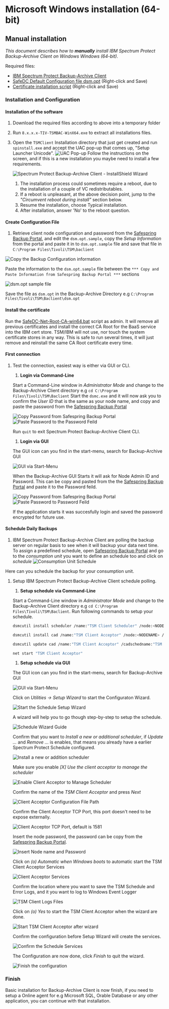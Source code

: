 # Microsoft Windows installation (64-bit)

## Manual installation

_This document describes how to **manually** install IBM Spectrum Protect Backup-Archive Client on Windows Windows (64-bit)._

Required files:

- [IBM Spectrum Protect Backup-Archive Client](https://www3.software.ibm.com/storage/tivoli-storage-management/patches/client/v8r1/Windows/x64/)
- [SafeDC Default Configuration file dsm.opt](https://raw.githubusercontent.com/safespring/cloud-BaaS/master/windows/dsm.opt.sample) (Right-click and Save)
- [Certificate installation script](https://raw.githubusercontent.com/safespring/cloud-BaaS/master/pki/SafeDC-Net-Root-CA-win64.bat) (Right-click and Save)

### Installation and Configuration

#### Installation of the software

1. Download the required files according to above into a temporary folder
1. Run `8.x.x.x-TIV-TSMBAC-WinX64.exe` to extract all installations files.
1. Open the `TSMClient` Installation directory that just get created and run `spinstall.exe` and accept the UAC pop-up that comes up, "Setup Launcher Unicode". 
![UAC Pop-up](../images/UAC-popup.png) 
Follow the instructions on the screen, and if this is a new installation you maybe need to install a few requirements.

    ![Spectrum Protect Backup-Archive Client - InstallShield Wizard](../images/SPBAC_ISWizard.png)

    1. The installation process could sometimes require a reboot, due to the installation of a couple of VC redistributables.
    1. If a reboot is unpleasant, at the above decision point, jump to the _"Circumvent reboot during install"_ section below.
    1. Resume the installation, choose Typical installation.
    1. After installation, answer 'No' to the reboot question.

#### Create Configuration File

1. Retrieve client node configuration and password from the [Safespring Backup Portal](https://portal.backup.sto2.safedc.net/), and edit the `dsm.opt.sample`, copy the *Setup Information* from the portal and paste it in to `dsm.opt.sample` file and save that file in `C:\Program Files\Tivoli\TSM\baclient`

![Copy the Backup Configuration information](../images/baas-portal-consumption-unit-setup-infomartion.png)

Paste the information to the `dsm.opt.sample` file between the `*** Copy and Paste Information from Safespring Backup Portal ***` sections

![dsm.opt sample file](../images/SPBAC-dsm-opt.png)

Save the file as `dsm.opt` in the Backup-Archive Directory e.g `C:\Program Files\Tivoli\TSM\Baclient\dsm.opt`

#### Install the certificate

Run the
[SafeDC-Net-Root-CA-win64.bat](https://raw.githubusercontent.com/safespring/cloud-BaaS/master/pki/SafeDC-Net-Root-CA-win64.bat)
script as admin. It will remove all previous certificates and install
the correct CA Root for the BaaS service into the IBM cert
store. TSM/IBM will not use, nor touch the system certificate stores
in any way. This is safe to run several times, it will just remove and
reinstall the same CA Root certificate every time.

#### First connection
    
1. Test the connection, easiest way is either via GUI or CLI.
    1. **Login via Command-Line**

    Start a Command-Line window in *Administrator Mode* and change to the Backup-Archive Client directory e.g `cd C:\Program Files\Tivoli\TSM\Baclient` 
    Start the `dsmc.exe` and it will now ask you to confirm the *User ID* that is the same as your node name, and copy and paste the password from the [Safespring Backup Portal](https://portal.backup.sto2.safedc.net/)

    ![Copy Password from Safespring Backup Portal](../images/baas-portal-consumption-unit-setup-infomartion.png) ![Paste Password to the Password Feild](../images/SPBAC-cli-login.png)

    Run `quit` to exit Spectrum Protect Backup-Archive Client CLI.

    1. **Login via GUI**

    The GUI icon can you find in the start-menu, search for Backup-Archive GUI 

    ![GUI via Start-Menu](../images/SPBAC-startmenu-GUI.png)

    When the Backup-Archive GUI Starts it will ask for Node Admin ID and Password.
    This can be copy and pasted from the the [Safespring Backup Portal](https://portal.backup.sto2.safedc.net/) and paste it to the Password feild.

    ![Copy Password from Safespring Backup Portal](../images/baas-portal-consumption-unit-setup-infomartion.png) ![Paste Password to Password Feild](../images/SPBAC-GUI-login.png)

    If the application starts it was succesfully login and saved the password encrypted for future use.

#### Schedule Daily Backups

1. IBM Spectrum Protect Backup-Archive Client are polling the backup server on regular basis to see when it will backup your data next time.
To assign a predefined schedule, open [Safespring Backup Portal](https://portal.backup.sto2.safedc.net/) and go to the _consumption unit_ you want to define an schedule too and click on _schedule_ 
![Consumption Unit Schedule](../images/baas-portal-consumption-unit-schedule.png)

Here can you schedule the backup for your consumption unit.

1. Setup IBM Spectrum Protect Backup-Archive Client schedule polling.
    1. **Setup schedule via Command-Line**

     Start a Command-Line window in _Administrator Mode_ and change to the Backup-Archive Client directory e.g `cd C:\Program Files\Tivoli\TSM\Baclient`.
     Run following commands to setup your schedule.

    ```sh
    dsmcutil install scheduler /name:"TSM Client Scheduler" /node:<NODENAME> /optfile:"<PATH TO DSM.OPT>" /password:<TSM PASSWORD> /autostart:no /startnow:no

    dsmcutil install cad /name:"TSM Client Acceptor" /node:<NODENAME> /password:<TSM PASSWORD> /optfile:"<PATH TO DSM.OPT>" /autostart:yes /startnow:no

    dsmcutil update cad /name:"TSM Client Acceptor" /cadschedname:"TSM Client Scheduler"

    net start "TSM Client Acceptor"
    ```

    1. **Setup schedule via GUI**

    The GUI icon can you find in the start-menu, search for Backup-Archive GUI 

    ![GUI via Start-Menu](../images/SPBAC-startmenu-GUI.png)

    Click on *Utilities -> Setup Wizard* to start the Configuraton Wizard.

    ![Start the Schedule Setup Wizard](../images//SPBAC-GUI-Schedule-wizard-mainmenu.png)

    A wizard will help you to go though step-by-step to setup the schedule.

    ![Schedule Wizard Guide](../images/SPBAC-GUI-Schedule-wizard-start.png)

    Confirm that you want to *Install a new or additional scheduler*, if *Update ...* and *Remove ...* is enables, that means you already have a earlier Spectrum Protect Schedule configured. 

    ![Install a new or addition scheduler](../images/SPBAC-GUI-Schedule-wizard-new-schedule.png)

    Make sure you enable *[X] Use the client acceptor to manage the scheduler* 

    ![Enable Client Acceptor to Manage Scheduler](../images/SPBAC-GUI-Schedule-wizard-enable-client-acceptor.png)

    Confirm the name of the *TSM Client Acceptor* and press *Next*

    ![Client Acceptor Configuration File Path](../images/SPBAC-GUI-Client-Acceptor-Config-file.png)

    Confirm the Client Acceptor TCP Port, this port doesn't need to be expose externally.

    ![Client Acceptor TCP Port, default is 1581](../images/SPBAC-GUI-Client-Acceptor-TCP-port.png)

    Insert the node password, the password can be copy from the [Safespring Backup Portal](https://portal.backup.sto2.safedc.net/).

    ![Insert Node name and Password](../images/SPBAC-GUI-Client-Acceptor-node-n-pwd.png)

    Click on _(o) Automatic when Windows boots_ to automatic start the TSM Client Acceptor Services

    ![Client Acceptor Services](../images/SPBAC-GUI-Client-Acceptor-services.png)

    Confirm the location where you want to save the TSM Schedule and Error Logs, and it you want to log to Windows Event Logger

    ![TSM Client Logs Files](../images/SPBAC-GUI-Client-Acceptor-logfiles.png)

    Click on _(o) Yes_ to start the TSM Client Acceptor when the wizard are done.

    ![Start TSM Client Acceptor after wizard](../images/SPBAC-GUI-Schedule-wizard-schedule-services.png)

    Confirm the configuration before Setup Wizard will create the services.

    ![Confirm the Schedule Services](../images/SPBAC-GUI-Schedule-wizard-schedule-confirm.png)

    The Configuration are now done, click _Finish_ to quit the wizard.

    ![Finish the configuration](../images/SPBAC-GUI-Schedule-wizard-schedule-finish.png)

### Finish

Basic installation for Backup-Archive Client is now finish, if you need to setup a Online agent for e.g Microsoft SQL, Orable Database or any other application, you can continue with that installation.
